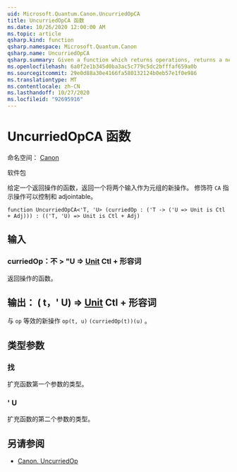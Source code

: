 ```yaml
---
uid: Microsoft.Quantum.Canon.UncurriedOpCA
title: UncurriedOpCA 函数
ms.date: 10/26/2020 12:00:00 AM
ms.topic: article
qsharp.kind: function
qsharp.namespace: Microsoft.Quantum.Canon
qsharp.name: UncurriedOpCA
qsharp.summary: Given a function which returns operations, returns a new operation which takes both inputs as a tuple. The modifier `CA` indicates that the operations are controllable and adjointable.
ms.openlocfilehash: 6a0f2e1b345d0ba3ac5c779c5dc2bfffaf659a0b
ms.sourcegitcommit: 29e0d88a30e4166fa580132124b0eb57e1f0e986
ms.translationtype: MT
ms.contentlocale: zh-CN
ms.lasthandoff: 10/27/2020
ms.locfileid: "92695916"
---
```

# <a name="uncurriedopca-function"></a>UncurriedOpCA 函数

命名空间： [Canon](xref:Microsoft.Quantum.Canon)

软件包 [](https://nuget.org/packages/)


给定一个返回操作的函数，返回一个将两个输入作为元组的新操作。
修饰符 `CA` 指示操作可以控制和 adjointable。

```qsharp
function UncurriedOpCA<'T, 'U> (curriedOp : ('T -> ('U => Unit is Ctl + Adj))) : (('T, 'U) => Unit is Ctl + Adj)
```


## <a name="input"></a>输入

### <a name="curriedop--t---u--unit-ctl--adj"></a>curriedOp：不 > "U => [Unit](xref:microsoft.quantum.lang-ref.unit) Ctl + 形容词

返回操作的函数。



## <a name="output--tu--unit-ctl--adj"></a>输出： ( t，' U) => [Unit](xref:microsoft.quantum.lang-ref.unit) Ctl + 形容词

与 `op` 等效的新操作 `op(t, u)` `(curriedOp(t))(u)` 。

## <a name="type-parameters"></a>类型参数

### <a name="t"></a>找

扩充函数第一个参数的类型。
### <a name="u"></a>' U

扩充函数的第二个参数的类型。

## <a name="see-also"></a>另请参阅

- [Canon. UncurriedOp](xref:Microsoft.Quantum.Canon.UncurriedOp)